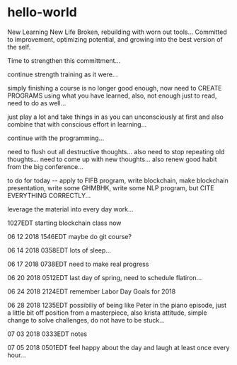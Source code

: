 # hello-world
New Learning New Life
Broken, rebuilding with worn out tools...
Committed to improvement, optimizing potential, and growing into the best version of the self.

Time to strengthen this committment... 

continue strength training as it were...

simply finishing a course is no longer good enough, now need to CREATE PROGRAMS using what you have learned, also, not enough just to read, need to do as well...

just play a lot and take things in as you can unconsciously at first and also combine that with conscious effort in learning...

continue with the programming...

need to flush out all destructive thoughts... also need to stop repeating old thoughts... need to come up with new thoughts...
also renew good habit from the big conference...

to do for today -- apply to FIFB program, write blockchain, make blockchain presentation, write some GHMBHK, write some NLP program, but CITE EVERYTHING CORRECTLY...

leverage the material into every day work...

1027EDT starting blockchain class now

06 12 2018 1546EDT maybe do git course?

06 14 2018 0358EDT lots of sleep...

06 17 2018 0738EDT need to make real progress

06 20 2018 0512EDT last day of spring, need to schedule flatiron...

06 24 2018 2124EDT remember Labor Day Goals for 2018

06 28 2018 1235EDT possibiliy of being like Peter in the piano episode, just a little bit off position from a masterpiece, also krista attitude, simple change to solve challenges, do not have to be stuck...

07 03 2018 0333EDT notes


07 05 2018 0501EDT feel happy about the day and laugh at least once every hour...
